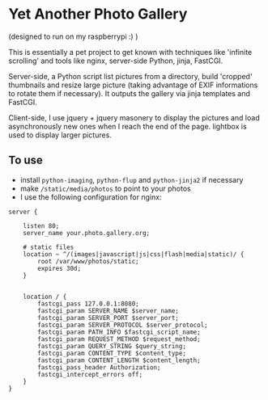 Yet Another Photo Gallery
=========================

(designed to run on my raspberrypi :) )

This is essentially a pet project to get known with techniques like 'infinite
scrolling' and tools like nginx, server-side Python, jinja, FastCGI.

Server-side, a Python script list pictures from a directory, build 'cropped'
thumbnails and resize large picture (taking advantage of EXIF informations to
rotate them if necessary).  It outputs the gallery via jinja templates and
FastCGI.

Client-side, I use jquery + jquery masonery to display the pictures and load
asynchronously new ones when I reach the end of the page. lightbox is used to
display larger pictures.

To use
------

- install `python-imaging`, `python-flup` and `python-jinja2` if necessary
- make `/static/media/photos` to point to your photos
- I use the following configuration for nginx:

```
server {

	listen 80;
	server_name your.photo.gallery.org;

	# static files
	location ~ ^/(images|javascript|js|css|flash|media|static)/ {
	    root /var/www/photos/static;
	    expires 30d;
	}
	 

	location / {
	    fastcgi_pass 127.0.0.1:8080;
	    fastcgi_param SERVER_NAME $server_name;
	    fastcgi_param SERVER_PORT $server_port;
	    fastcgi_param SERVER_PROTOCOL $server_protocol;
	    fastcgi_param PATH_INFO $fastcgi_script_name;
	    fastcgi_param REQUEST_METHOD $request_method;
	    fastcgi_param QUERY_STRING $query_string;
	    fastcgi_param CONTENT_TYPE $content_type;
	    fastcgi_param CONTENT_LENGTH $content_length;
	    fastcgi_pass_header Authorization;
	    fastcgi_intercept_errors off;
	}
}
```
